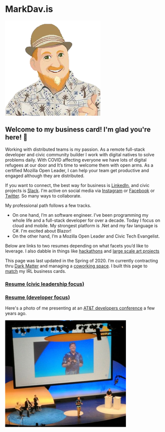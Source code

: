 # MarkDav.is

![me](me-pixel-alpha.png)

## Welcome to my business card!  I'm glad you're here! 🎉

Working with distributed teams is my passion.  As a remote full-stack developer and civic community builder I work with digital natives to solve problems daily.  With COVID affecting everyone we have lots of digital refugees at our door and It’s time to welcome them with open arms. As a certified Mozilla Open Leader, I can help your team get productive and engaged although they are distributed.

If you want to connect, the best way for business is [LinkedIn](https://www.linkedin.com/in/markdavs/), and civic projects is [Slack](http://eugenetech.slack.com).  I'm active on social media via [Instagram](http://instagram.com/markedavis) or [Facebook](https://www.facebook.com/MarkTheDavis) or [Twitter](https://twitter.com/nohorse). So many ways to collaborate.

My professional path follows a few tracks.  
- On one hand, I’m an software engineer.  I’ve been programming my whole life and a full-stack developer for over a decade. Today I focus on cloud and mobile. My strongest platform is .Net and my fav language is C#.  I'm excited about Blazor!
- On the other hand, I’m a Mozilla Open Leader and Civic Tech Evangelist.  

Below are links to two resumes depending on what facets you’d like to leverage.  I also dabble in things like [hackathons](http://openeugenefest.org) and [large scale art projects](http://king-pong.com)

This page was last updated in the Spring of 2020.  I’m currently contracting thru [Dark Matter](http://darkmatter.consulting) and managing a [coworking space](http://codechops.com).  I built this page to [match](http://markdav.is) my IRL business cards.

### [Resume (civic leadership focus)](https://github.com/nohorse/markdav-is/blob/master/docs/MED%20Resume%202020%20Dev.pdf)

### [Resume (developer focus)](MED%20Resume%202020%20Dev.pdf)

Here's a photo of me presenting at an [AT&T developers conference](https://www.youtube.com/watch?feature=player_detailpage&v=rwDRFM2hcsY&t=314) a few years ago.

![speaking](Speaking.png)
